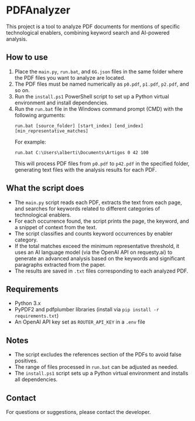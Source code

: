 # PDFAnalyzer

This project is a tool to analyze PDF documents for mentions of specific technological enablers, combining keyword search and AI-powered analysis.

## How to use

1. Place the `main.py`, `run.bat`, and `6G.json` files in the same folder where the PDF files you want to analyze are located.
2. The PDF files must be named numerically as `p0.pdf`, `p1.pdf`, `p2.pdf`, and so on.
3. Run the `install.ps1` PowerShell script to set up a Python virtual environment and install dependencies.
4. Run the `run.bat` file in the Windows command prompt (CMD) with the following arguments:
   ```
   run.bat [source_folder] [start_index] [end_index] [min_representative_matches]
   ```
   For example:
   ```
   run.bat C:\Users\alberti\Documents\Artigos 0 42 100
   ```
   This will process PDF files from `p0.pdf` to `p42.pdf` in the specified folder, generating text files with the analysis results for each PDF.

## What the script does

- The `main.py` script reads each PDF, extracts the text from each page, and searches for keywords related to different categories of technological enablers.
- For each occurrence found, the script prints the page, the keyword, and a snippet of context from the text.
- The script classifies and counts keyword occurrences by enabler category.
- If the total matches exceed the minimum representative threshold, it uses an AI language model (via the OpenAI API on requesty.ai) to generate an advanced analysis based on the keywords and significant paragraphs extracted from the paper.
- The results are saved in `.txt` files corresponding to each analyzed PDF.

## Requirements

- Python 3.x
- PyPDF2 and pdfplumber libraries (install via `pip install -r requirements.txt`)
- An OpenAI API key set as `ROUTER_API_KEY` in a `.env` file

## Notes

- The script excludes the references section of the PDFs to avoid false positives.
- The range of files processed in `run.bat` can be adjusted as needed.
- The `install.ps1` script sets up a Python virtual environment and installs all dependencies.

## Contact

For questions or suggestions, please contact the developer.
